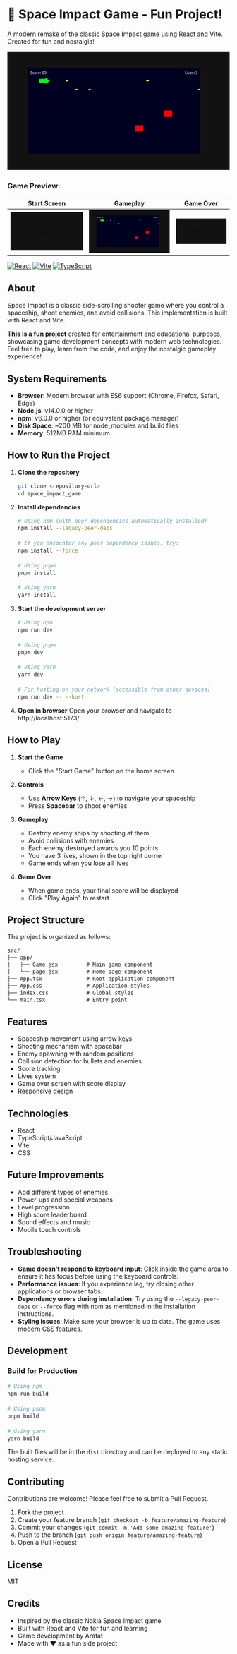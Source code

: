 # 🚀 Space Impact Game - Fun Project!

A modern remake of the classic Space Impact game using React and Vite. Created for fun and nostalgia!

![Space Impact Game Screenshot](/public/assets/game-screenshot.png)


### Game Preview:

| Start Screen | Gameplay | Game Over |
|-------------|----------|-----------|
| ![Start Screen](/public/assets/start-screen.png) | ![Gameplay](/public/assets/gameplay.png) | ![Game Over](/public/assets/game-over.png) |


[![React](https://img.shields.io/badge/React-20232A?style=for-the-badge&logo=react&logoColor=61DAFB)](https://reactjs.org/)
[![Vite](https://img.shields.io/badge/Vite-646CFF?style=for-the-badge&logo=vite&logoColor=white)](https://vitejs.dev/)
[![TypeScript](https://img.shields.io/badge/TypeScript-007ACC?style=for-the-badge&logo=typescript&logoColor=white)](https://www.typescriptlang.org/)

## About

Space Impact is a classic side-scrolling shooter game where you control a spaceship, shoot enemies, and avoid collisions. This implementation is built with React and Vite.

**This is a fun project** created for entertainment and educational purposes, showcasing game development concepts with modern web technologies. Feel free to play, learn from the code, and enjoy the nostalgic gameplay experience!

## System Requirements

- **Browser**: Modern browser with ES6 support (Chrome, Firefox, Safari, Edge)
- **Node.js**: v14.0.0 or higher
- **npm**: v6.0.0 or higher (or equivalent package manager)
- **Disk Space**: ~200 MB for node_modules and build files
- **Memory**: 512MB RAM minimum

## How to Run the Project

1. **Clone the repository**
   ```bash
   git clone <repository-url>
   cd space_impact_game
   ```

2. **Install dependencies**
   ```bash
   # Using npm (with peer dependencies automatically installed)
   npm install --legacy-peer-deps
   
   # If you encounter any peer dependency issues, try:
   npm install --force
   
   # Using pnpm
   pnpm install
   
   # Using yarn
   yarn install
   ```

3. **Start the development server**
   ```bash
   # Using npm
   npm run dev
   
   # Using pnpm
   pnpm dev
   
   # Using yarn
   yarn dev
   
   # For hosting on your network (accessible from other devices)
   npm run dev -- --host
   ```

4. **Open in browser**
   Open your browser and navigate to http://localhost:5173/

## How to Play

1. **Start the Game**
   - Click the "Start Game" button on the home screen

2. **Controls**
   - Use **Arrow Keys** (↑, ↓, ←, →) to navigate your spaceship
   - Press **Spacebar** to shoot enemies

3. **Gameplay**
   - Destroy enemy ships by shooting at them
   - Avoid collisions with enemies
   - Each enemy destroyed awards you 10 points
   - You have 3 lives, shown in the top right corner
   - Game ends when you lose all lives

4. **Game Over**
   - When game ends, your final score will be displayed
   - Click "Play Again" to restart

## Project Structure

The project is organized as follows:

```
src/
├── app/
│   ├── Game.jsx         # Main game component
│   └── page.jsx         # Home page component
├── App.tsx              # Root application component
├── App.css              # Application styles
├── index.css            # Global styles
└── main.tsx             # Entry point
```

## Features

- Spaceship movement using arrow keys
- Shooting mechanism with spacebar
- Enemy spawning with random positions
- Collision detection for bullets and enemies
- Score tracking
- Lives system
- Game over screen with score display
- Responsive design

## Technologies

- React
- TypeScript/JavaScript
- Vite
- CSS

## Future Improvements

- Add different types of enemies
- Power-ups and special weapons
- Level progression
- High score leaderboard
- Sound effects and music
- Mobile touch controls

## Troubleshooting

- **Game doesn't respond to keyboard input**: Click inside the game area to ensure it has focus before using the keyboard controls.
- **Performance issues**: If you experience lag, try closing other applications or browser tabs.
- **Dependency errors during installation**: Try using the `--legacy-peer-deps` or `--force` flag with npm as mentioned in the installation instructions.
- **Styling issues**: Make sure your browser is up to date. The game uses modern CSS features.

## Development

### Build for Production

```bash
# Using npm
npm run build

# Using pnpm
pnpm build

# Using yarn
yarn build
```

The built files will be in the `dist` directory and can be deployed to any static hosting service.

## Contributing

Contributions are welcome! Please feel free to submit a Pull Request.

1. Fork the project
2. Create your feature branch (`git checkout -b feature/amazing-feature`)
3. Commit your changes (`git commit -m 'Add some amazing feature'`)
4. Push to the branch (`git push origin feature/amazing-feature`)
5. Open a Pull Request

## License

MIT

## Credits

- Inspired by the classic Nokia Space Impact game
- Built with React and Vite for fun and learning
- Game development by Arafat
- Made with ❤️ as a fun side project
